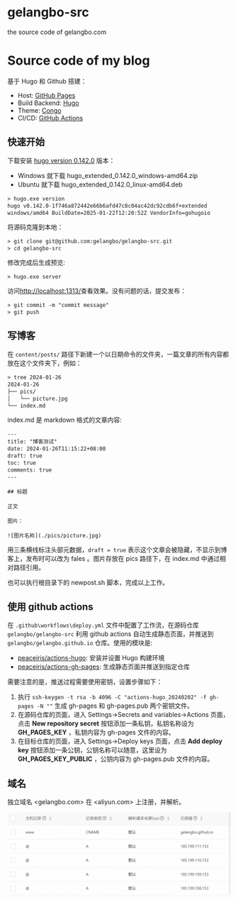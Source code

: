 # gelangbo-src

the source code of gelangbo.com

# Source code of my blog

基于 Hugo 和 Github 搭建：

- Host: [GitHub Pages](https://pages.github.com/)
- Build Backend: [Hugo](https://gohugo.io/)
- Theme: [Congo](https://jpanther.github.io/congo/)
- CI/CD: [GitHub Actions](https://github.com/features/actions)

## 快速开始

下载安装 [hugo version 0.142.0](https://github.com/gohugoio/hugo/releases/tag/v0.142.0) 版本：

- Windows 就下载 hugo_extended_0.142.0_windows-amd64.zip
- Ubuntu 就下载 hugo_extended_0.142.0_linux-amd64.deb

```
> hugo.exe version
hugo v0.142.0-1f746a872442e66b6afd47c8c04ac42dc92cdb6f+extended windows/amd64 BuildDate=2025-01-22T12:20:52Z VendorInfo=gohugoio
```

将源码克隆到本地：

```
> git clone git@github.com:gelangbo/gelangbo-src.git
> cd gelangbo-src
```

修改完成后生成预览:

```
> hugo.exe server
```

访问<http://localhost:1313/>查看效果。没有问题的话，提交发布：

```
> git commit -m "commit message"
> git push
```

## 写博客

在 `content/posts/` 路径下新建一个以日期命令的文件夹，一篇文章的所有内容都放在这个文件夹下，例如：

```
> tree 2024-01-26
2024-01-26
├── pics/
│   └── picture.jpg
└── index.md
```

index.md 是 markdown 格式的文章内容:

```
---
title: "博客测试"
date: 2024-01-26T11:15:22+08:00
draft: true
toc: true
comments: true
---

## 标题

正文

图片：

![图片名称](./pics/picture.jpg)
```

用三条横线标注头部元数据，`draft = true` 表示这个文章会被隐藏，不显示到博客上，发布时可以改为 fales 。图片存放在 pics 路径下，在 index.md 中通过相对路径引用。

也可以执行根目录下的 newpost.sh 脚本，完成以上工作。

## 使用 github actions

在 `.github\workflows\deploy.yml` 文件中配置了工作流，在源码仓库 `gelangbo/gelangbo-src` 利用 github actions 自动生成静态页面，并推送到 `gelangbo/gelangbo.github.io` 仓库。使用的模块是:

- [peaceiris/actions-hugo](https://github.com/peaceiris/actions-hugo): 安装并设置 Hugo 构建环境
- [peaceiris/actions-gh-pages](https://github.com/peaceiris/actions-gh-pages): 生成静态页面并推送到指定仓库

需要注意的是，推送过程需要使用密钥，设置步骤如下：

1. 执行 `ssh-keygen -t rsa -b 4096 -C "actions-hugo_20240202" -f gh-pages -N ""` 生成 gh-pages 和 gh-pages.pub 两个密钥文件。
2. 在源码仓库的页面，进入 Settings->Secrets and variables->Actions 页面，点击 **New repository secret** 按钮添加一条私钥，私钥名称设为 **GH_PAGES_KEY** ，私钥内容为 gh-pages 文件的内容。
3. 在目标仓库的页面，进入 Settings->Deploy keys 页面，点击 **Add deploy key** 按钮添加一条公钥，公钥名称可以随意，这里设为 **GH_PAGES_KEY_PUBLIC** ，公钥内容为 gh-pages.pub 文件的内容。

## 域名

独立域名 <gelangbo.com> 在 <aliyun.com> 上注册，并解析。

![dns](dns.png)